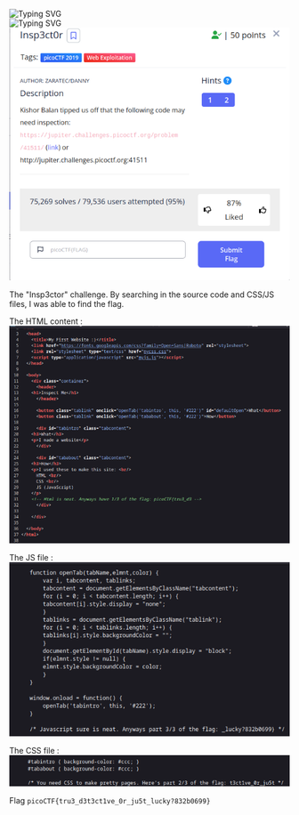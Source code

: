 ![Typing SVG](https://readme-typing-svg.herokuapp.com?font=Fira+Code&pause=1000&width=435&size=35&lines=Insp3ctor)
<br>
![Typing SVG](https://readme-typing-svg.herokuapp.com?font=Fira+Code&weight=500&pause=1000&color=F70000&width=435&lines=Web+Exploitation)
![Challenge Description](Insp3ctor.png)

The "Insp3ctor" challenge.
By searching in the source code and CSS/JS files, I was able to find the flag.

The HTML content :
![file command](source-code.png)

The JS file :
![file command](javascript.png)
 
The CSS file :
![file command](css.png)



Flag
`picoCTF{tru3_d3t3ct1ve_0r_ju5t_lucky?832b0699}`

